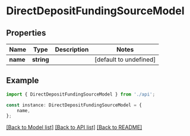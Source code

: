 # DirectDepositFundingSourceModel


## Properties

Name | Type | Description | Notes
------------ | ------------- | ------------- | -------------
**name** | **string** |  | [default to undefined]

## Example

```typescript
import { DirectDepositFundingSourceModel } from './api';

const instance: DirectDepositFundingSourceModel = {
    name,
};
```

[[Back to Model list]](../README.md#documentation-for-models) [[Back to API list]](../README.md#documentation-for-api-endpoints) [[Back to README]](../README.md)
